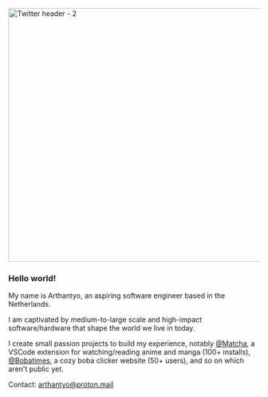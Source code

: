 <img width="2892" height="508" alt="Twitter header - 2" src="https://github.com/user-attachments/assets/4ba10f07-0320-408c-b280-aa51dda55609" />


### Hello world!

My name is Arthantyo, an aspiring software engineer based in the Netherlands. 

I am captivated by medium-to-large scale and high-impact software/hardware that shape the world we live in today. 

I create small passion projects to build my experience, notably [@Matcha](https://github.com/arthantyo/matcha), a VSCode extension for watching/reading anime and manga (100+ installs), [@Bobatimes](https://bobatimes.vercel.app/), a cozy boba clicker website (50+ users), and so on which aren't public yet.

Contact: [arthantyo@proton.mail](mailto:arthantyo@proton.mail)


